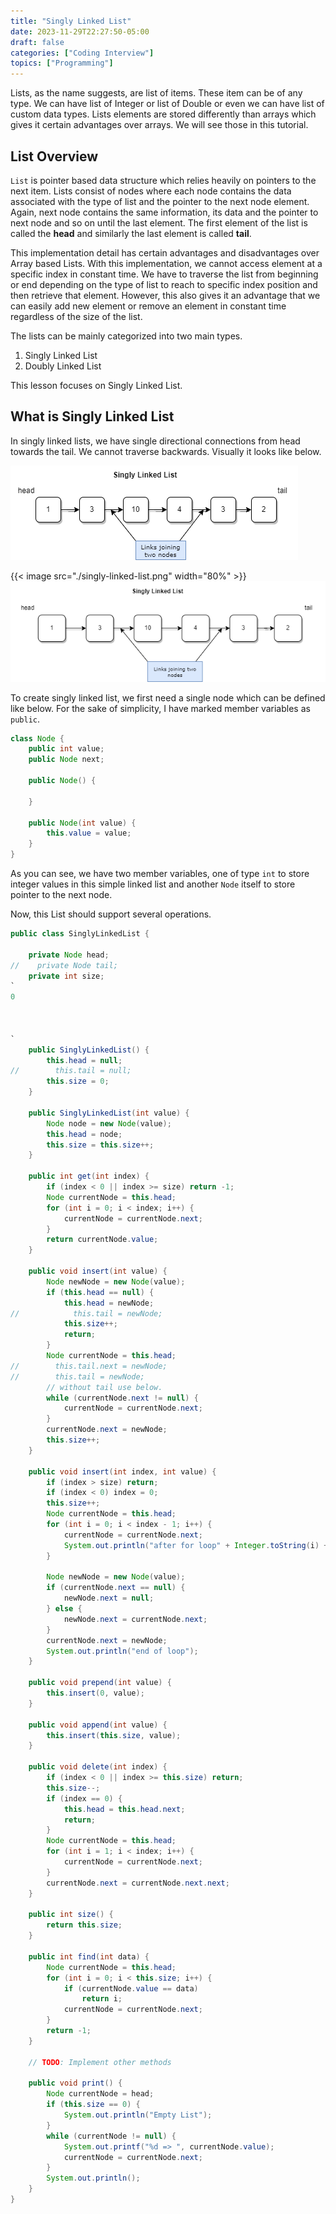 ```yaml
---
title: "Singly Linked List"
date: 2023-11-29T22:27:50-05:00
draft: false
categories: ["Coding Interview"]
topics: ["Programming"]
---
```


Lists, as the name suggests, are list of items. These item can be of any type. We can have list of Integer or list of Double or even we can have list of custom data types. Lists elements are stored differently than arrays which gives it certain advantages over arrays. We will see those in this tutorial.

<!--more-->

## List Overview

`List` is pointer based data structure which relies heavily on pointers to the next item. Lists consist of nodes where each node contains the data associated with the type of list and the pointer to the next node element. Again, next node contains the same information, its data and the pointer to next node and so on until the last element. The first element of the list is called the **head** and similarly the last element is called **tail**. 

This implementation detail has certain advantages and disadvantages over Array based Lists. With this implementation, we cannot access element at a specific index in constant time. We have to traverse the list from beginning or end depending on the type of list to reach to specific index position and then retrieve that element. However, this also gives it an advantage that we can easily add new element or remove an element in constant time regardless of the size of the list.

The lists can be mainly categorized into two main types.

1. Singly Linked List
2. Doubly Linked List

This lesson focuses on Singly Linked List.

## What is Singly Linked List

In singly linked lists, we have single directional connections from head towards the tail. We cannot traverse backwards. Visually it looks like below.

![Singly Linked List](singly-linked-list.png "Singly Linked List Diagram")

{{< image src="./singly-linked-list.png" width="80%" >}}
![Singly Linked List](singly-linked-list.drawio.png "Singly Linked List Diagram")

To create singly linked list, we first need a single node which can be defined like below. For the sake of simplicity, I have marked member variables as `public`.

```java
class Node {
    public int value;
    public Node next;

    public Node() {

    }

    public Node(int value) {
        this.value = value;
    }
}
```

As you can see, we have two member variables, one of type `int` to store integer values in this simple linked list and another `Node` itself to store pointer to the next node.

Now, this List should support several operations.


```java
public class SinglyLinkedList {

    private Node head;
//    private Node tail;
    private int size;
`
0



`
    public SinglyLinkedList() {
        this.head = null;
//        this.tail = null;
        this.size = 0;
    }

    public SinglyLinkedList(int value) {
        Node node = new Node(value);
        this.head = node;
        this.size = this.size++;
    }

    public int get(int index) {
        if (index < 0 || index >= size) return -1;
        Node currentNode = this.head;
        for (int i = 0; i < index; i++) {
            currentNode = currentNode.next;
        }
        return currentNode.value;
    }

    public void insert(int value) {
        Node newNode = new Node(value);
        if (this.head == null) {
            this.head = newNode;
//            this.tail = newNode;
            this.size++;
            return;
        }
        Node currentNode = this.head;
//        this.tail.next = newNode;
//        this.tail = newNode;
        // without tail use below.
        while (currentNode.next != null) {
            currentNode = currentNode.next;
        }
        currentNode.next = newNode;
        this.size++;
    }

    public void insert(int index, int value) {
        if (index > size) return;
        if (index < 0) index = 0;
        this.size++;
        Node currentNode = this.head;
        for (int i = 0; i < index - 1; i++) {
            currentNode = currentNode.next;
            System.out.println("after for loop" + Integer.toString(i) + " : " + currentNode);
        }

        Node newNode = new Node(value);
        if (currentNode.next == null) {
            newNode.next = null;
        } else {
            newNode.next = currentNode.next;
        }
        currentNode.next = newNode;
        System.out.println("end of loop");
    }

    public void prepend(int value) {
        this.insert(0, value);
    }

    public void append(int value) {
        this.insert(this.size, value);
    }

    public void delete(int index) {
        if (index < 0 || index >= this.size) return;
        this.size--;
        if (index == 0) {
            this.head = this.head.next;
            return;
        }
        Node currentNode = this.head;
        for (int i = 1; i < index; i++) {
            currentNode = currentNode.next;
        }
        currentNode.next = currentNode.next.next;
    }

    public int size() {
        return this.size;
    }

    public int find(int data) {
        Node currentNode = this.head;
        for (int i = 0; i < this.size; i++) {
            if (currentNode.value == data)
                return i;
            currentNode = currentNode.next;
        }
        return -1;
    }

    // TODO: Implement other methods

    public void print() {
        Node currentNode = head;
        if (this.size == 0) {
            System.out.println("Empty List");
        }
        while (currentNode != null) {
            System.out.printf("%d => ", currentNode.value);
            currentNode = currentNode.next;
        }
        System.out.println();
    }
}
```
